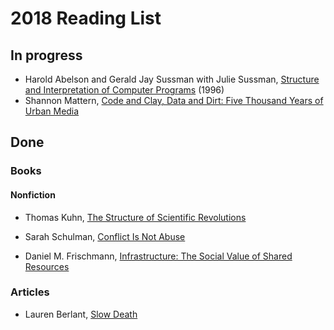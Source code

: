 # 2018 Reading List

## In progress

- Harold Abelson and Gerald Jay Sussman with Julie Sussman, [Structure and
  Interpretation of Computer Programs](https://mitpress.mit.edu/sicp/full-text/book/book.html)
  (1996)
- Shannon Mattern, [Code and Clay, Data and Dirt: Five Thousand Years of Urban
  Media](https://www.upress.umn.edu/book-division/books/code-and-clay-data-and-dirt)

## Done

### Books

#### Nonfiction

- Thomas Kuhn, [The Structure of Scientific
Revolutions](http://www.press.uchicago.edu/ucp/books/book/chicago/S/bo13179781.html)

- Sarah Schulman, [Conflict Is Not Abuse](http://www.arsenalpulp.com/bookinfo.php?index=449)

- Daniel M. Frischmann, [Infrastructure: The Social Value of Shared
Resources](https://global.oup.com/academic/product/infrastructure-9780199895656?cc=us&lang=en&)

### Articles

- Lauren Berlant, [Slow
Death](http://users.clas.ufl.edu/burt/%20Tempest%20Drown%20before%20reading/lauren%20Berlant%20slow%20death.pdf)

